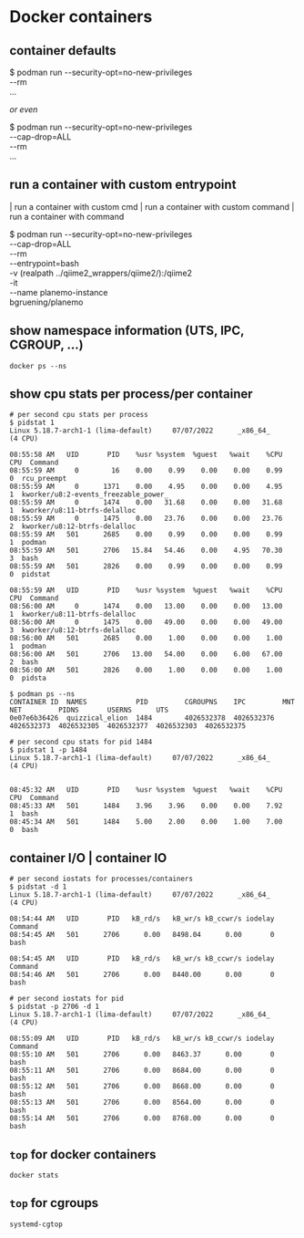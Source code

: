 # Docker containers

## container defaults

$ podman run --security-opt=no-new-privileges \
             --rm \
             ...

*or even*

$ podman run --security-opt=no-new-privileges \
             --cap-drop=ALL \
             --rm \
             ...


## run a container with custom entrypoint
 | run a container with custom cmd
 | run a container with custom command
 | run a container with command

$ podman run --security-opt=no-new-privileges \
             --cap-drop=ALL \
             --rm \
             --entrypoint=bash \
             -v (realpath ../qiime2_wrappers/qiime2/):/qiime2 \
             -it \
             --name planemo-instance \
             bgruening/planemo


## show namespace information (UTS, IPC, CGROUP, ...)

```text
docker ps --ns
```

## show cpu stats per process/per container

```text
# per second cpu stats per process
$ pidstat 1
Linux 5.18.7-arch1-1 (lima-default)     07/07/2022      _x86_64_        (4 CPU)

08:55:58 AM   UID       PID    %usr %system  %guest   %wait    %CPU   CPU  Command
08:55:59 AM     0        16    0.00    0.99    0.00    0.00    0.99     0  rcu_preempt
08:55:59 AM     0      1371    0.00    4.95    0.00    0.00    4.95     1  kworker/u8:2-events_freezable_power_
08:55:59 AM     0      1474    0.00   31.68    0.00    0.00   31.68     1  kworker/u8:11-btrfs-delalloc
08:55:59 AM     0      1475    0.00   23.76    0.00    0.00   23.76     2  kworker/u8:12-btrfs-delalloc
08:55:59 AM   501      2685    0.00    0.99    0.00    0.00    0.99     1  podman
08:55:59 AM   501      2706   15.84   54.46    0.00    4.95   70.30     3  bash
08:55:59 AM   501      2826    0.00    0.99    0.00    0.00    0.99     0  pidstat

08:55:59 AM   UID       PID    %usr %system  %guest   %wait    %CPU   CPU  Command
08:56:00 AM     0      1474    0.00   13.00    0.00    0.00   13.00     1  kworker/u8:11-btrfs-delalloc
08:56:00 AM     0      1475    0.00   49.00    0.00    0.00   49.00     3  kworker/u8:12-btrfs-delalloc
08:56:00 AM   501      2685    0.00    1.00    0.00    0.00    1.00     1  podman
08:56:00 AM   501      2706   13.00   54.00    0.00    6.00   67.00     2  bash
08:56:00 AM   501      2826    0.00    1.00    0.00    0.00    1.00     0  pidsta

$ podman ps --ns
CONTAINER ID  NAMES            PID         CGROUPNS    IPC         MNT         NET         PIDNS       USERNS      UTS
0e07e6b36426  quizzical_elion  1484        4026532378  4026532376  4026532373  4026532305  4026532377  4026532303  4026532375

# per second cpu stats for pid 1484
$ pidstat 1 -p 1484
Linux 5.18.7-arch1-1 (lima-default)     07/07/2022      _x86_64_        (4 CPU)


08:45:32 AM   UID       PID    %usr %system  %guest   %wait    %CPU   CPU  Command
08:45:33 AM   501      1484    3.96    3.96    0.00    0.00    7.92     1  bash
08:45:34 AM   501      1484    5.00    2.00    0.00    1.00    7.00     0  bash
```

## container I/O | container IO

```text
# per second iostats for processes/containers
$ pidstat -d 1
Linux 5.18.7-arch1-1 (lima-default)     07/07/2022      _x86_64_        (4 CPU)

08:54:44 AM   UID       PID   kB_rd/s   kB_wr/s kB_ccwr/s iodelay  Command
08:54:45 AM   501      2706      0.00   8498.04      0.00       0  bash

08:54:45 AM   UID       PID   kB_rd/s   kB_wr/s kB_ccwr/s iodelay  Command
08:54:46 AM   501      2706      0.00   8440.00      0.00       0  bash

# per second iostats for pid
$ pidstat -p 2706 -d 1
Linux 5.18.7-arch1-1 (lima-default)     07/07/2022      _x86_64_        (4 CPU)

08:55:09 AM   UID       PID   kB_rd/s   kB_wr/s kB_ccwr/s iodelay  Command
08:55:10 AM   501      2706      0.00   8463.37      0.00       0  bash
08:55:11 AM   501      2706      0.00   8684.00      0.00       0  bash
08:55:12 AM   501      2706      0.00   8668.00      0.00       0  bash
08:55:13 AM   501      2706      0.00   8564.00      0.00       0  bash
08:55:14 AM   501      2706      0.00   8768.00      0.00       0  bash
```

## `top` for docker containers

```text
docker stats
```

## `top` for cgroups

```text
systemd-cgtop
```
